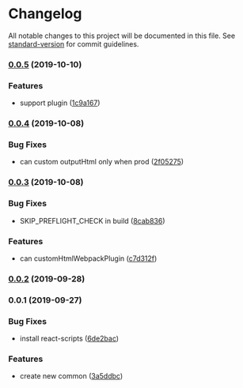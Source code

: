 # Changelog

All notable changes to this project will be documented in this file. See [standard-version](https://github.com/conventional-changelog/standard-version) for commit guidelines.

### [0.0.5](https://github.com/pea-team/pea-cli/compare/v0.0.4...v0.0.5) (2019-10-10)


### Features

* support plugin ([1c9a167](https://github.com/pea-team/pea-cli/commit/1c9a167))

### [0.0.4](https://github.com/pea-team/pea-cli/compare/v0.0.3...v0.0.4) (2019-10-08)


### Bug Fixes

* can custom outputHtml only when prod ([2f05275](https://github.com/pea-team/pea-cli/commit/2f05275))

### [0.0.3](https://github.com/pea-team/pea-cli/compare/v0.0.2...v0.0.3) (2019-10-08)


### Bug Fixes

* SKIP_PREFLIGHT_CHECK in build ([8cab836](https://github.com/pea-team/pea-cli/commit/8cab836))


### Features

* can  customHtmlWebpackPlugin ([c7d312f](https://github.com/pea-team/pea-cli/commit/c7d312f))

### [0.0.2](https://github.com/pea-team/pea-cli/compare/v0.0.1...v0.0.2) (2019-09-28)

### 0.0.1 (2019-09-27)


### Bug Fixes

* install react-scripts ([6de2bac](https://github.com/pea-team/pea-cli/commit/6de2bac))


### Features

* create new common ([3a5ddbc](https://github.com/pea-team/pea-cli/commit/3a5ddbc))
